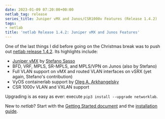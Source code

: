 ```yaml
---
date: 2023-01-09 07:20:00+00:00
netlab_tag: release
series_title: Juniper vMX and Junos/CSR1000v Features (Release 1.4.2)
tags:
- netlab
title: 'netlab Release 1.4.2: Juniper vMX and Junos Features'
---
```

One of the last things I did before going on the Christmas break was to push out [netlab release 1.4.2](https://netlab.tools/release/1.4/#release-1-4-2). Its highlights include:

- [Juniper vMX](https://netlab.tools/platforms/) by [Stefano Sasso](https://www.linkedin.com/in/ssasso)
- BFD, VRF, MPLS, SR-MPLS, and MPLS/VPN on Junos (also by Stefano)
- Full VLAN support on vMX and routed VLAN interfaces on vSRX (yet again, Stefano's contribution)
- VyOS containerlab support by [Oleg A. Arkhangelsky](https://github.com/sysoleg)
- CSR 1000v VLAN and VXLAN support

Upgrading is as easy as ever: execute `pip3 install --upgrade networklab`.

New to *netlab*? Start with the [Getting Started document](https://netlab.tools/tutorials/) and the [installation guide](https://netlab.tools/install/).
